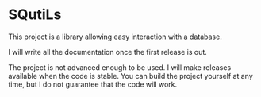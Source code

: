 # SQutiLs
This project is a library allowing easy interaction with a database.

I will write all the documentation once the first release is out.

The project is not advanced enough to be used. I will make releases available when the code is stable. You can build the project yourself at any time, but I do not guarantee that the code will work.

